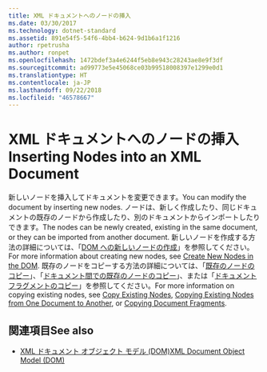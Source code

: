 ```yaml
---
title: XML ドキュメントへのノードの挿入
ms.date: 03/30/2017
ms.technology: dotnet-standard
ms.assetid: 891e54f5-54f6-4bb4-b624-9d1b6a1f1216
author: rpetrusha
ms.author: ronpet
ms.openlocfilehash: 1472bdef3a4e6244f5eb8e943c28243ae8e9f3df
ms.sourcegitcommit: ad99773e5e45068ce03b99518008397e1299e0d1
ms.translationtype: HT
ms.contentlocale: ja-JP
ms.lasthandoff: 09/22/2018
ms.locfileid: "46578667"
---
```

# <a name="inserting-nodes-into-an-xml-document"></a><span data-ttu-id="4c212-102">XML ドキュメントへのノードの挿入</span><span class="sxs-lookup"><span data-stu-id="4c212-102">Inserting Nodes into an XML Document</span></span>
<span data-ttu-id="4c212-103">新しいノードを挿入してドキュメントを変更できます。</span><span class="sxs-lookup"><span data-stu-id="4c212-103">You can modify the document by inserting new nodes.</span></span> <span data-ttu-id="4c212-104">ノードは、新しく作成したり、同じドキュメントの既存のノードから作成したり、別のドキュメントからインポートしたりできます。</span><span class="sxs-lookup"><span data-stu-id="4c212-104">The nodes can be newly created, existing in the same document, or they can be imported from another document.</span></span> <span data-ttu-id="4c212-105">新しいノードを作成する方法の詳細については、「[DOM への新しいノードの作成](../../../../docs/standard/data/xml/create-new-nodes-in-the-dom.md)」を参照してください。</span><span class="sxs-lookup"><span data-stu-id="4c212-105">For more information about creating new nodes, see [Create New Nodes in the DOM](../../../../docs/standard/data/xml/create-new-nodes-in-the-dom.md).</span></span> <span data-ttu-id="4c212-106">既存のノードをコピーする方法の詳細については、「[既存のノードのコピー](../../../../docs/standard/data/xml/copy-existing-nodes.md)」、「[ドキュメント間での既存のノードのコピー](../../../../docs/standard/data/xml/copying-existing-nodes-from-one-document-to-another.md)」、または「[ドキュメント フラグメントのコピー](../../../../docs/standard/data/xml/copying-document-fragments.md)」を参照してください。</span><span class="sxs-lookup"><span data-stu-id="4c212-106">For more information on copying existing nodes, see [Copy Existing Nodes](../../../../docs/standard/data/xml/copy-existing-nodes.md), [Copying Existing Nodes from One Document to Another](../../../../docs/standard/data/xml/copying-existing-nodes-from-one-document-to-another.md), or [Copying Document Fragments](../../../../docs/standard/data/xml/copying-document-fragments.md).</span></span>  
  
## <a name="see-also"></a><span data-ttu-id="4c212-107">関連項目</span><span class="sxs-lookup"><span data-stu-id="4c212-107">See also</span></span>

- [<span data-ttu-id="4c212-108">XML ドキュメント オブジェクト モデル (DOM)</span><span class="sxs-lookup"><span data-stu-id="4c212-108">XML Document Object Model (DOM)</span></span>](../../../../docs/standard/data/xml/xml-document-object-model-dom.md)
